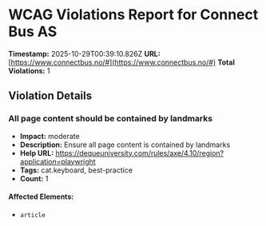 # WCAG Violations Report for Connect Bus AS

**Timestamp:** 2025-10-29T00:39:10.826Z
**URL:** [https://www.connectbus.no/#](https://www.connectbus.no/#)
**Total Violations:** 1

## Violation Details

### All page content should be contained by landmarks

- **Impact:** moderate
- **Description:** Ensure all page content is contained by landmarks
- **Help URL:** https://dequeuniversity.com/rules/axe/4.10/region?application=playwright
- **Tags:** cat.keyboard, best-practice
- **Count:** 1

#### Affected Elements:

- `article`
